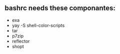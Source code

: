 ## bashrc needs these componantes:

- exa
- yay -S shell-color-scripts
- tar
- p7zip
- reflector
- shopt
